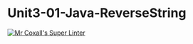 # Unit3-01-Java-ReverseString

[![Mr Coxall's Super Linter](https://github.com/ICS4U-Programming-ChristopherDB/Unit3-01-Java-ReverseString/workflows/Mr%20Coxall's%20Super%20Linter/badge.svg)](https://github.com/ICS4U-Programming-ChristopherDB/Unit3-01-Java-ReverseString/actions/)